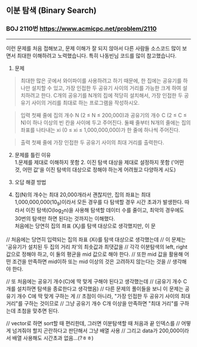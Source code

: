 ## 이분 탐색 (Binary Search)
### BOJ 2110번   <https://www.acmicpc.net/problem/2110>
<hr/>   

이런 문제를 처음 접해보고, 문제 이해가 잘 되지 않아서
다른 사람들 소스코드 많이 보면서 최대한 이해하려고 노력했습니다. 특히 나동빈님 코드를 많이 참고했습니다.


1. 문제   

> 최대한 많은 곳에서 와이파이를 사용하려고 하기 때문에, 한 집에는 공유기를 하나만 설치할 수 있고, 가장 인접한 두 공유기 사이의 거리를 가능한 크게 하여 설치하려고 한다.
> C개의 공유기를 N개의 집에 적당히 설치해서, 가장 인접한 두 공유기 사이의 거리를 최대로 하는 프로그램을 작성하시오.

> 입력
첫째 줄에 집의 개수 N (2 ≤ N ≤ 200,000)과 공유기의 개수 C (2 ≤ C ≤ N)이 하나 이상의 빈 칸을 사이에 두고 주어진다. 둘째 줄부터 N개의 줄에는 집의 좌표를 나타내는 xi (0 ≤ xi ≤ 1,000,000,000)가 한 줄에 하나씩 주어진다.

>출력
첫째 줄에 가장 인접한 두 공유기 사이의 최대 거리를 출력한다.
   


2. 문제를 틀린 이유   
   1.문제를 제대로 이해하지 못함
   2. 이진 탐색 대상을 제대로 설정하지 못함  ('어떤 것, 어떤 값'을 이진 탐색의 대상으로 정해야 하는게 어려웠고 다양하게 시도) 
    
    
3. 오답 해결 방법
  1. 집(N)의 개수는 최대 20,000개라서 괜찮지만, 집의 좌표는 최대 1,000,000,000(10<sub>9</sub>)이라서 모든 경우를 다 탐색할 경우 시간 초과가 발생한다.
  따라서 이진 탐색(O(log<sub>2</sub>n)을 사용해 탐색할 데이터 수를 줄이고, 최악의 경우에도 30번의 탐색만 하면 된다는 것까지는 이해했다.   
  처음에는 당연히 집의 좌표 (X<sub>i</sub>)를 탐색 대상으로 생각했지만, 이 문
    


// 처음에는 당연히 입력되는 집의 좌표 (Xi)를 탐색 대상으로 생각했는데
// 이 문제는 '공유기가 설치된 두 집의 거리 차'의 최솟값과 최댓값을 
// 각각 이분탐색의 left, right값으로 정해야 하고, 이 둘의 평균을 mid 값으로 해야 한다.
// 또한 mid 값을 활용해 어떤 조건을 만족하면 mid이하 또는 mid 이상의 것은 고려하지 않는다는 것을 
// 생각해야 한다.

// 또 처음에는 공유기 개수(C)에 딱 맞게 구해야 된다고 생각했는데 
//  (공유기 개수 C개를 설치하면 탐색을 종료한다고 생각했음)
// 다른 문제의 풀이들을 보니 이 문제는 공유기 개수 C에 딱 맞게 구하는 게
// 초점이 아니라, "가장 인접한 두 공유기 사이의 최대 거리"를 구하는 것이므로
// 그냥 공유기 개수 C개 이상을 만족하면 "최대 거리"를 구하는데 초첨을 맞추면 된다.

// vector로 하면 sort할 때 편리한데, 그러면 이분탐색할 때 처음과 끝 인덱스를
// 어떻게 넘겨줘야 할지 곤란하다고 판단해서 그냥 배열 사용
// 그리고 data가 200,000이라서 배열 사용해도 시간초과 없음...(?ㅎㅎ)

